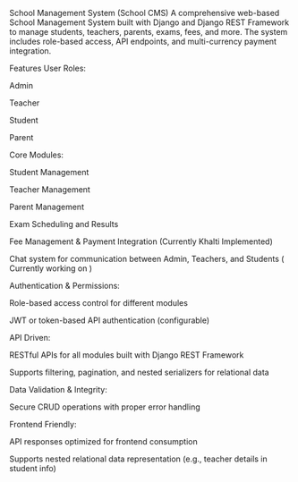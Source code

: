 School Management System (School CMS)
A comprehensive web-based School Management System built with Django and Django REST Framework to manage students, teachers, parents, exams, fees, and more. The system includes role-based access, API endpoints, and multi-currency payment integration.

Features
User Roles:

Admin

Teacher

Student

Parent

Core Modules:

Student Management

Teacher Management

Parent Management

Exam Scheduling and Results

Fee Management & Payment Integration (Currently Khalti Implemented)

 

Chat system for communication between Admin, Teachers, and Students ( Currently working on )

Authentication & Permissions:

Role-based access control for different modules

JWT or token-based API authentication (configurable)

API Driven:

RESTful APIs for all modules built with Django REST Framework

Supports filtering, pagination, and nested serializers for relational data

 

 
 

Data Validation & Integrity:


Secure CRUD operations with proper error handling

Frontend Friendly:

API responses optimized for frontend consumption

Supports nested relational data representation (e.g., teacher details in student info)

